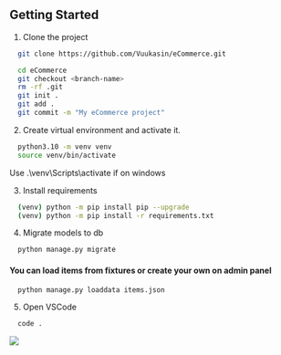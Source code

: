 ## Getting Started

1. Clone the project
```bash
  git clone https://github.com/Vuukasin/eCommerce.git

  cd eCommerce
  git checkout <branch-name>
  rm -rf .git
  git init .
  git add .
  git commit -m "My eCommerce project"
```

2. Create virtual environment and activate it.
```bash
  python3.10 -m venv venv
  source venv/bin/activate
```
Use .\venv\Scripts\activate if on windows

3. Install requirements 
```bash
  (venv) python -m pip install pip --upgrade
  (venv) python -m pip install -r requirements.txt
```

4. Migrate models to db
```bash
  python manage.py migrate
```

#### You can load items from fixtures or create your own on admin panel
```bash
  python manage.py loaddata items.json
```

5. Open VSCode
```bash
  code .
```

<img src="home_screenshot.png">
